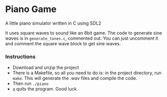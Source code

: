 # Piano Game
A little piano simulator written in C using SDL2

It uses square waves to sound like an 8bit game. The code to generate sine waves is in `generate_tones.c`, commented out. You can just uncomment it and comment the square wave block to get sine waves. 

### Instructions
- Download and unzip the project
- There is a Makefile, so all you need to do is: in the project directory, run `make`. This will generate the .wav files and compile the code.
- Then run `./piano`
- `q` quits the program. Good luck